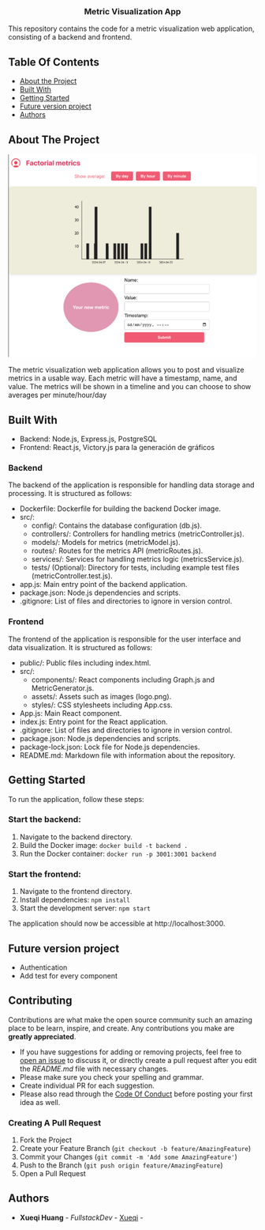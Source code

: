 <br/>
<p align="center">
  <h3 align="center">Metric Visualization App</h3>
This repository contains the code for a metric visualization web application, consisting of a backend and frontend.
<br/>

## Table Of Contents
- [About the Project](#about-the-project)
- [Built With](#built-with)
- [Getting Started](#getting-started)
- [Future version project](#Future-version-project)
- [Authors](#authors)

## About The Project
![Screen Shot](frontend/src/assets/metricPreview.png)

The metric visualization web application allows you to post and visualize metrics in a usable way. Each metric will have a timestamp, name, and value. The metrics will be shown in a timeline and you can choose to show averages per minute/hour/day 

## Built With
- Backend: Node.js, Express.js, PostgreSQL
- Frontend: React.js, Victory.js para la generación de gráficos
  
### Backend

The backend of the application is responsible for handling data storage and processing. It is structured as follows:

- Dockerfile: Dockerfile for building the backend Docker image.
- src/:
  - config/: Contains the database configuration (db.js).
  - controllers/: Controllers for handling metrics (metricController.js).
  - models/: Models for metrics (metricModel.js).
  - routes/: Routes for the metrics API (metricRoutes.js).
  - services/: Services for handling metrics logic (metricsService.js).
  - tests/ (Optional): Directory for tests, including example test files (metricController.test.js).
- app.js: Main entry point of the backend application.
- package.json: Node.js dependencies and scripts.
- .gitignore: List of files and directories to ignore in version control.

### Frontend

The frontend of the application is responsible for the user interface and data visualization. It is structured as follows:

- public/: Public files including index.html.
- src/:
  - components/: React components including Graph.js and MetricGenerator.js.
  - assets/: Assets such as images (logo.png).
  - styles/: CSS stylesheets including App.css.
- App.js: Main React component.
- index.js: Entry point for the React application.
- .gitignore: List of files and directories to ignore in version control.
- package.json: Node.js dependencies and scripts.
- package-lock.json: Lock file for Node.js dependencies.
- README.md: Markdown file with information about the repository.

## Getting Started

To run the application, follow these steps:

### Start the backend:

1. Navigate to the backend directory.
2. Build the Docker image: `docker build -t backend .`
3. Run the Docker container: `docker run -p 3001:3001 backend`

### Start the frontend:

1. Navigate to the frontend directory.
2. Install dependencies: `npm install`
3. Start the development server: `npm start`

The application should now be accessible at http://localhost:3000.

## Future version project

- Authentication
- Add test for every component

## Contributing

Contributions are what make the open source community such an amazing place to be learn, inspire, and create. Any contributions you make are **greatly appreciated**.

- If you have suggestions for adding or removing projects, feel free to [open an issue](https://github.com/Xueqi/ReadME-metric-visualization-app/issues/new) to discuss it, or directly create a pull request after you edit the _README.md_ file with necessary changes.
- Please make sure you check your spelling and grammar.
- Create individual PR for each suggestion.
- Please also read through the [Code Of Conduct](https://github.com/Xueqi/ReadME-metric-visualization-app/blob/main/CODE_OF_CONDUCT.md) before posting your first idea as well.

### Creating A Pull Request

1. Fork the Project
2. Create your Feature Branch (`git checkout -b feature/AmazingFeature`)
3. Commit your Changes (`git commit -m 'Add some AmazingFeature'`)
4. Push to the Branch (`git push origin feature/AmazingFeature`)
5. Open a Pull Request

## Authors

- **Xueqi Huang** - _FullstackDev_ - [Xueqi](https://github.com/hxueqi) -

